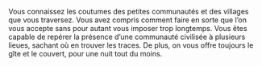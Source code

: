 ﻿---
id: background_traveler_fr.md#aptitude--voyageur
name: 'Aptitude : Voyageur'
---

Vous connaissez les coutumes des petites communautés et des villages que vous traversez. Vous avez compris comment faire en sorte que l’on vous accepte sans pour autant vous imposer trop longtemps. Vous êtes capable de repérer la présence d’une communauté civilisée à plusieurs lieues, sachant où en trouver les traces. De plus, on vous offre toujours le gîte et le couvert, pour une nuit tout du moins.

